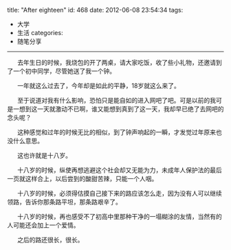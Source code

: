 title: "After eighteen"
id: 468
date: 2012-06-08 23:54:34
tags: 
- 大学
- 生活
categories: 
- 随笔分享
---

&nbsp;&nbsp;&nbsp;&nbsp;&nbsp; 去年生日的时候，我烧包的开了两桌，请大家吃饭，收了些小礼物，还邀请到了一个初中同学，尽管她送了我一个钟。

&nbsp;&nbsp;&nbsp;&nbsp;&nbsp; 一年就这么过去了，今年却是如此的平静，18岁就这么来了。

&nbsp;&nbsp;&nbsp;&nbsp;&nbsp; 至于说道对我有什么影响，恐怕只是能自如的进入网吧了吧。可是以前的我可是一想到这一天就激动不已啊，谁又能想到真到了这一天，我却早已绝了去网吧的念头呢？

&nbsp;&nbsp;&nbsp;&nbsp;&nbsp; 这种感觉和过年的时候无比的相似，到了钟声响起的一瞬，才发觉过年原来也没什么意思。

&nbsp;&nbsp;&nbsp;&nbsp;&nbsp; 这也许就是十八岁。

&nbsp;&nbsp;&nbsp;&nbsp;&nbsp; 十八岁的时候，纵使再想逃避这个社会却又无能为力，未成年人保护法的最后一页就这样合上，以后尝到的酸甜苦辣，只能一个人咽。

&nbsp;&nbsp;&nbsp;&nbsp;&nbsp; 十八岁的时候，必须得估摸自己接下来的路应该怎么走，因为没有人可以继续领路，告诉你那条路平坦，那条路艰辛了。

&nbsp;&nbsp;&nbsp;&nbsp;&nbsp; 十八岁的时候，再也感受不了初高中里那种干净的一塌糊涂的友情，当然有的人可能还会加上一个爱情。

&nbsp;&nbsp;&nbsp;&nbsp;&nbsp; 之后的路还很长，很长。

&nbsp;&nbsp;&nbsp;&nbsp;&nbsp;